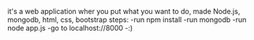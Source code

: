 it's a web application wher you put what you want to do, made Node.js, mongodb, html, css, bootstrap
steps:
-run npm install
-run mongodb
-run node app.js
-go to localhost://8000 
-:)
